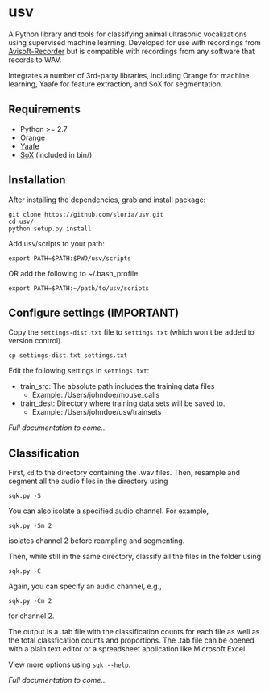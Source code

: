 usv
===

A Python library and tools for classifying animal ultrasonic vocalizations using supervised machine learning. Developed for use with recordings from [Avisoft-Recorder](http://www.avisoft.com/recorder.htm) but is compatible with recordings from any software that records to WAV.

Integrates a number of 3rd-party libraries, including Orange for machine learning, Yaafe for feature extraction, and SoX for segmentation.

Requirements
------------
* Python >= 2.7
* [Orange](http://orange.biolab.si/)
* [Yaafe](http://yaafe.sourceforge.net/)
* [SoX](http://sox.sourceforge.net/Main/HomePage) (included in bin/)

Installation
------------
After installing the dependencies, grab and install package:

    git clone https://github.com/sloria/usv.git
    cd usv/
    python setup.py install

Add usv/scripts to your path:

    export PATH=$PATH:$PWD/usv/scripts

OR add the following to ~/.bash_profile:

    export PATH=$PATH:~/path/to/usv/scripts

Configure settings (IMPORTANT)
------------------------
Copy the `settings-dist.txt` file to `settings.txt` (which won't be added to version control).

    cp settings-dist.txt settings.txt

Edit the following settings in `settings.txt`:

* train\_src: The absolute path includes the training data files
    * Example: /Users/johndoe/mouse_calls
* train\_dest: Directory where training data sets will be saved to.
    * Example: /Users/johndoe/usv/trainsets

*Full documentation to come...*

Classification
--------------
First, `cd` to the directory containing the .wav files.
Then, resample and segment all the audio files in the directory using

    sqk.py -S

You can also isolate a specified audio channel. For example,

    sqk.py -Sm 2

isolates channel 2 before reampling and segmenting.

Then, while still in the same directory, classify all the files in the folder using

    sqk.py -C

Again, you can specify an audio channel, e.g.,

    sqk.py -Cm 2

for channel 2.

The output is a .tab file with the classification counts for each file as well as the total classfication counts and proportions. The .tab file can be opened with a plain text editor or a spreadsheet application like Microsoft Excel.

View more options using `sqk --help`.

*Full documentation to come...*